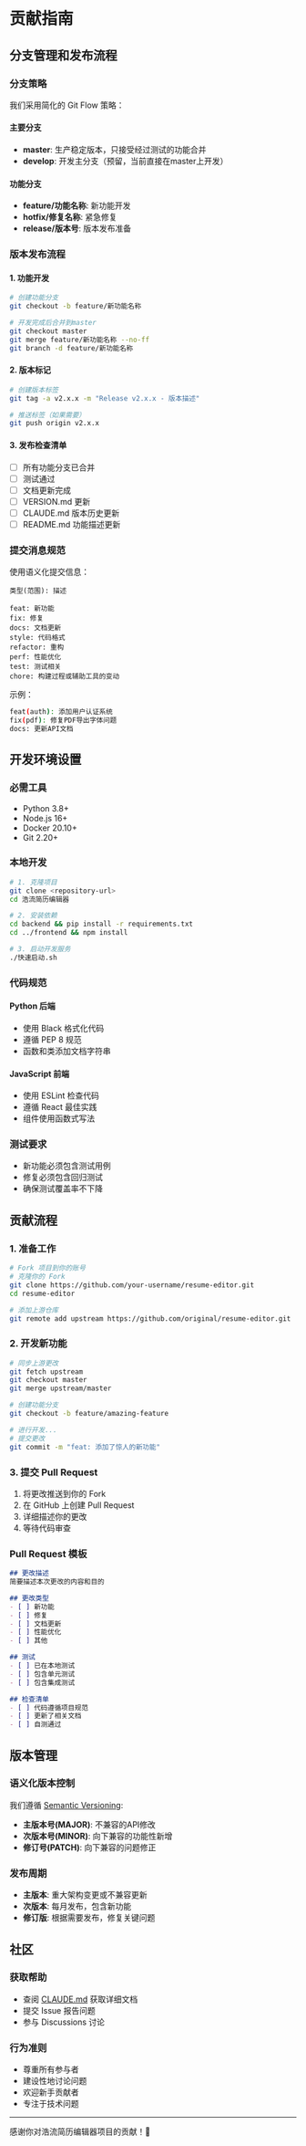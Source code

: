 # 贡献指南

## 分支管理和发布流程

### 分支策略

我们采用简化的 Git Flow 策略：

#### 主要分支
- **master**: 生产稳定版本，只接受经过测试的功能合并
- **develop**: 开发主分支（预留，当前直接在master上开发）

#### 功能分支
- **feature/功能名称**: 新功能开发
- **hotfix/修复名称**: 紧急修复
- **release/版本号**: 版本发布准备

### 版本发布流程

#### 1. 功能开发
```bash
# 创建功能分支
git checkout -b feature/新功能名称

# 开发完成后合并到master
git checkout master
git merge feature/新功能名称 --no-ff
git branch -d feature/新功能名称
```

#### 2. 版本标记
```bash
# 创建版本标签
git tag -a v2.x.x -m "Release v2.x.x - 版本描述"

# 推送标签（如果需要）
git push origin v2.x.x
```

#### 3. 发布检查清单
- [ ] 所有功能分支已合并
- [ ] 测试通过
- [ ] 文档更新完成
- [ ] VERSION.md 更新
- [ ] CLAUDE.md 版本历史更新
- [ ] README.md 功能描述更新

### 提交消息规范

使用语义化提交信息：

```
类型(范围): 描述

feat: 新功能
fix: 修复
docs: 文档更新
style: 代码格式
refactor: 重构
perf: 性能优化
test: 测试相关
chore: 构建过程或辅助工具的变动
```

示例：
```bash
feat(auth): 添加用户认证系统
fix(pdf): 修复PDF导出字体问题
docs: 更新API文档
```

## 开发环境设置

### 必需工具
- Python 3.8+
- Node.js 16+
- Docker 20.10+
- Git 2.20+

### 本地开发
```bash
# 1. 克隆项目
git clone <repository-url>
cd 浩流简历编辑器

# 2. 安装依赖
cd backend && pip install -r requirements.txt
cd ../frontend && npm install

# 3. 启动开发服务
./快速启动.sh
```

### 代码规范

#### Python 后端
- 使用 Black 格式化代码
- 遵循 PEP 8 规范
- 函数和类添加文档字符串

#### JavaScript 前端
- 使用 ESLint 检查代码
- 遵循 React 最佳实践
- 组件使用函数式写法

### 测试要求

- 新功能必须包含测试用例
- 修复必须包含回归测试
- 确保测试覆盖率不下降

## 贡献流程

### 1. 准备工作
```bash
# Fork 项目到你的账号
# 克隆你的 Fork
git clone https://github.com/your-username/resume-editor.git
cd resume-editor

# 添加上游仓库
git remote add upstream https://github.com/original/resume-editor.git
```

### 2. 开发新功能
```bash
# 同步上游更改
git fetch upstream
git checkout master
git merge upstream/master

# 创建功能分支
git checkout -b feature/amazing-feature

# 进行开发...
# 提交更改
git commit -m "feat: 添加了惊人的新功能"
```

### 3. 提交 Pull Request
1. 将更改推送到你的 Fork
2. 在 GitHub 上创建 Pull Request
3. 详细描述你的更改
4. 等待代码审查

### Pull Request 模板
```markdown
## 更改描述
简要描述本次更改的内容和目的

## 更改类型
- [ ] 新功能
- [ ] 修复
- [ ] 文档更新
- [ ] 性能优化
- [ ] 其他

## 测试
- [ ] 已在本地测试
- [ ] 包含单元测试
- [ ] 包含集成测试

## 检查清单
- [ ] 代码遵循项目规范
- [ ] 更新了相关文档
- [ ] 自测通过
```

## 版本管理

### 语义化版本控制
我们遵循 [Semantic Versioning](https://semver.org/):

- **主版本号(MAJOR)**: 不兼容的API修改
- **次版本号(MINOR)**: 向下兼容的功能性新增
- **修订号(PATCH)**: 向下兼容的问题修正

### 发布周期
- **主版本**: 重大架构变更或不兼容更新
- **次版本**: 每月发布，包含新功能
- **修订版**: 根据需要发布，修复关键问题

## 社区

### 获取帮助
- 查阅 [CLAUDE.md](./CLAUDE.md) 获取详细文档
- 提交 Issue 报告问题
- 参与 Discussions 讨论

### 行为准则
- 尊重所有参与者
- 建设性地讨论问题
- 欢迎新手贡献者
- 专注于技术问题

---

感谢你对浩流简历编辑器项目的贡献！🎉